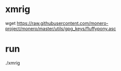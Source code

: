 # xmrig

wget https://raw.githubusercontent.com/monero-project/monero/master/utils/gpg_keys/fluffypony.asc


# run

./xmrig
